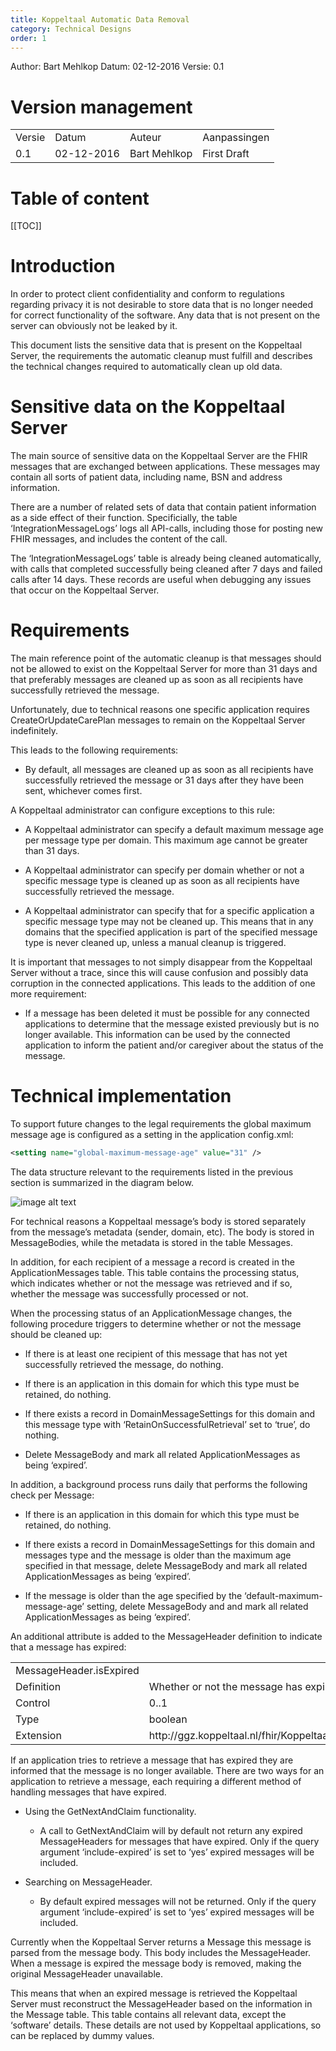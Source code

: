 ```yaml
---
title: Koppeltaal Automatic Data Removal
category: Technical Designs
order: 1
---
```


Author: Bart MehlkopDatum: 02-12-2016Versie: 0.1

# Version management

<table>
  <tr>
    <td>Versie</td>
    <td>Datum</td>
    <td>Auteur</td>
    <td>Aanpassingen</td>
  </tr>
  <tr>
    <td>0.1</td>
    <td>02-12-2016</td>
    <td>Bart Mehlkop</td>
    <td>First Draft</td>
  </tr>
</table>

# Table of content

[[TOC]]

# Introduction

In order to protect client confidentiality and conform to regulations regarding privacy it is not desirable to store data that is no longer needed for correct functionality of the software. Any data that is not present on the server can obviously not be leaked by it.

This document lists the sensitive data that is present on the Koppeltaal Server, the requirements the automatic cleanup must fulfill and describes the technical changes required to automatically clean up old data.

# Sensitive data on the Koppeltaal Server

The main source of sensitive data on the Koppeltaal Server are the FHIR messages that are exchanged between applications. These messages may contain all sorts of patient data, including name, BSN and address information. 

There are a number of related sets of data that contain patient information as a side effect of their function. Specificially, the table ‘IntegrationMessageLogs’ logs all API-calls, including those for posting new FHIR messages, and includes the content of the call.

The ‘IntegrationMessageLogs’ table is already being cleaned automatically, with calls that completed successfully being cleaned after 7 days and failed calls after 14 days. These records are useful when debugging any issues that occur on the Koppeltaal Server.

# Requirements

The main reference point of the automatic cleanup is that messages should not be allowed to exist on the Koppeltaal Server for more than 31 days and that preferably messages are cleaned up as soon as all recipients have successfully retrieved the message.

Unfortunately, due to technical reasons one specific application requires CreateOrUpdateCarePlan messages to remain on the Koppeltaal Server indefinitely. 

This leads to the following requirements:

* By default, all messages are cleaned up as soon as all recipients have successfully retrieved the message or 31 days after they have been sent, whichever comes first.

A Koppeltaal administrator can configure exceptions to this rule:

* A Koppeltaal administrator can specify a default maximum message age per message type per domain. This maximum age cannot be greater than 31 days.

* A Koppeltaal administrator can specify per domain whether or not a specific message type is cleaned up as soon as all recipients have successfully retrieved the message.

* A Koppeltaal administrator can specify that for a specific application a specific message type may not be cleaned up. This means that in any domains that the specified application is part of the specified message type is never cleaned up, unless a manual cleanup is triggered.

It is important that messages to not simply disappear from the Koppeltaal Server without a trace, since this will cause confusion and possibly data corruption in the connected applications. This leads to the addition of one more requirement:

* If a message has been deleted it must be possible for any connected applications to determine that the message existed previously but is no longer available. This information can be used by the connected application to inform the patient and/or caregiver about the status of the message.

# Technical implementation

To support future changes to the legal requirements the global maximum message age is configured as a setting in the application config.xml:

```xml
<setting name="global-maximum-message-age" value="31" />
```

The data structure relevant to the requirements listed in the previous section is summarized in the diagram below.

![image alt text](image_0.png)

For technical reasons a Koppeltaal message’s body is stored separately from the message’s metadata (sender, domain, etc). The body is stored in MessageBodies, while the metadata is stored in the table Messages.

In addition, for each recipient of a message a record is created in the ApplicationMessages table. This table contains the processing status, which indicates whether or not the message was retrieved and if so, whether the message was successfully processed or not.

When the processing status of an ApplicationMessage changes, the following procedure triggers to determine whether or not the message should be cleaned up:

* If there is at least one recipient of this message that has not yet successfully retrieved the message, do nothing.

* If there is an application in this domain for which this type must be retained, do nothing.

* If there exists a record in DomainMessageSettings for this domain and this message type with ‘RetainOnSuccessfulRetrieval’ set to ‘true’, do nothing.

* Delete MessageBody and mark all related ApplicationMessages as being ‘expired’.

In addition, a background process runs daily that performs the following check per Message:

* If there is an application in this domain for which this type must be retained, do nothing.

* If there exists a record in DomainMessageSettings for this domain and messages type and the message is older than the maximum age specified in that message, delete MessageBody and mark all related ApplicationMessages as being ‘expired’.

* If the message is older than the age specified by the ‘default-maximum-message-age’ setting, delete MessageBody and and mark all related ApplicationMessages as being ‘expired’.

An additional attribute is added to the MessageHeader definition to indicate that a message has expired:

<table>
  <tr>
    <td>MessageHeader.isExpired</td>
    <td></td>
  </tr>
  <tr>
    <td>Definition</td>
    <td>Whether or not the message has expired</td>
  </tr>
  <tr>
    <td>Control</td>
    <td>0..1</td>
  </tr>
  <tr>
    <td>Type</td>
    <td>boolean</td>
  </tr>
  <tr>
    <td>Extension</td>
    <td>http://ggz.koppeltaal.nl/fhir/Koppeltaal/Profile/MessageHeader#IsExpired</td>
  </tr>
</table>


If an application tries to retrieve a message that has expired they are informed that the message is no longer available. There are two ways for an application to retrieve a message, each requiring a different method of handling messages that have expired.

* Using the GetNextAndClaim functionality.

    * A call to GetNextAndClaim will by default not return any expired MessageHeaders for messages that have expired. Only if the query argument ‘include-expired’ is set to ‘yes’ expired messages will be included.

* Searching on MessageHeader.

    * By default expired messages will not be returned. Only if the query argument ‘include-expired’ is set to ‘yes’ expired messages will be included.

Currently when the Koppeltaal Server returns a Message this message is parsed from the message body. This body includes the MessageHeader. When a message is expired the message body is removed, making the original MessageHeader unavailable.

This means that when an expired message is retrieved the Koppeltaal Server must reconstruct the MessageHeader based on the information in the Message table. This table contains all relevant data, except the ‘software’ details. These details are not used by Koppeltaal applications, so can be replaced by dummy values.

